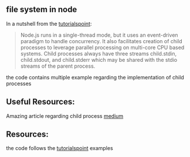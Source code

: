 ## file system in node
In a nutshell from the [tutorialspoint](https://www.tutorialspoint.com/nodejs/nodejs_scaling_application.htm):
> Node.js runs in a single-thread mode, but it uses an event-driven paradigm to handle concurrency. It also facilitates creation of child processes to leverage parallel processing on multi-core CPU based systems.
Child processes always have three streams child.stdin, child.stdout, and child.stderr which may be shared with the stdio streams of the parent process.

the code contains multiple example regarding the implementation of child processes

## Useful Resources:
Amazing article regarding child process [medium](https://medium.freecodecamp.org/node-js-child-processes-everything-you-need-to-know-e69498fe970a)

## Resources:
the code follows the [tutorialspoint](https://www.tutorialspoint.com/nodejs/nodejs_scaling_application.htm) examples
